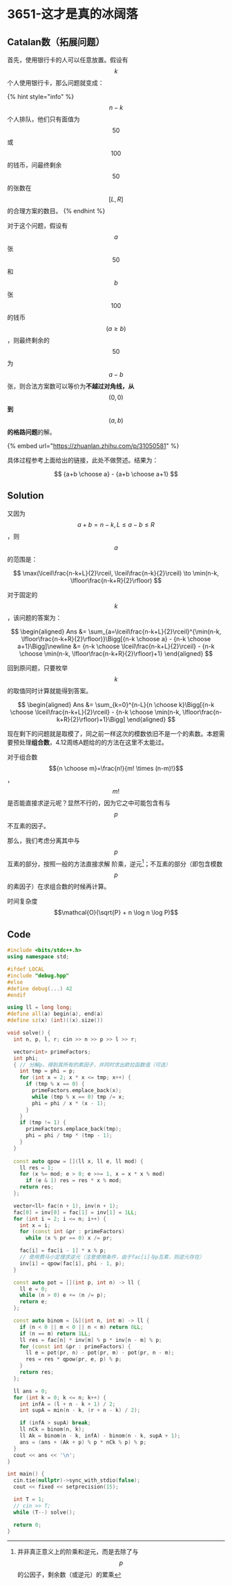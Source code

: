 # 3651-这才是真的冰阔落

## Catalan数（拓展问题）

首先，使用银行卡的人可以任意放置。假设有$$k$$个人使用银行卡，那么问题就变成：

{% hint style="info" %}
$$n−k$$ 个人排队，他们只有面值为 $$50$$ 或 $$100$$ 的钱币，问最终剩余 $$50$$ 的张数在 $$[L,R]$$ 的合理方案的数目。
{% endhint %}

对于这个问题，假设有$$a$$张$$50$$和$$b$$张$$100$$的钱币$$(a \geq b)$$，则最终剩余的$$50$$为$$a-b$$张，则合法方案数可以等价为**不越过对角线，从**$$(0,0)$$**到**$$(a,b)$$**的格路问题**的解。

{% embed url="https://zhuanlan.zhihu.com/p/31050581" %}

具体过程参考上面给出的链接，此处不做赘述。结果为：

$$
{a+b \choose a} - {a+b \choose a+1}
$$

## Solution

又因为$$a+b=n-k,L \leq a-b \leq R$$，则$$a$$的范围是：

$$
\max(\lceil\frac{n-k+L}{2}\rceil, \lceil\frac{n-k}{2}\rceil) \to \min(n-k, \lfloor\frac{n-k+R}{2}\rfloor)
$$

对于固定的$$k$$，该问题的答案为：

$$
\begin{aligned} Ans &= \sum_{a=\lceil\frac{n-k+L}{2}\rceil}^{\min(n-k, \lfloor\frac{n-k+R}{2}\rfloor)}\Bigg[{n-k \choose a} - {n-k \choose a+1}\Bigg]\newline &= {n-k \choose \lceil\frac{n-k+L}{2}\rceil} - {n-k \choose \min(n-k, \lfloor\frac{n-k+R}{2}\rfloor)+1} \end{aligned}
$$

回到原问题，只要枚举$$k$$的取值同时计算就能得到答案。

$$
\begin{aligned} Ans &= \sum_{k=0}^{n-L}{n \choose k}\Bigg[{n-k \choose \lceil\frac{n-k+L}{2}\rceil} - {n-k \choose \min(n-k, \lfloor\frac{n-k+R}{2}\rfloor)+1}\Bigg] \end{aligned}
$$

现在剩下的问题就是取模了，同之前一样这次的模数依旧不是一个的素数。本题需要预处理**组合数**，4.12周练A题给的的方法在这里不太能过。

对于组合数$${n \choose m}=\frac{n!}{m! \times (n-m)!}$$，$$m!$$是否能直接求逆元呢？显然不行的，因为它之中可能包含有与$$p$$不互素的因子。

那么，我们考虑分离其中与$$p$$互素的部分，按照一般的方法直接求解 阶乘，逆元[^1]；不互素的部分（即包含模数$$p$$的素因子）在求组合数的时候再计算。

时间复杂度 $$\mathcal{O}(\sqrt{P} + n \log n \log P)$$

## Code

```cpp
#include <bits/stdc++.h>
using namespace std;

#ifdef LOCAL
#include "debug.hpp"
#else
#define debug(...) 42
#endif

using ll = long long;
#define all(a) begin(a), end(a)
#define sz(x) (int)((x).size())

void solve() {
  int n, p, l, r; cin >> n >> p >> l >> r;

  vector<int> primeFactors;
  int phi;
  { // 分解p，得到其所有的素因子，并同时求出欧拉函数值（可选）
    int tmp = phi = p;
    for (int x = 2; x * x <= tmp; x++) {
      if (tmp % x == 0) {
        primeFactors.emplace_back(x);
        while (tmp % x == 0) tmp /= x;
        phi = phi / x * (x - 1);
      }
    }
    if (tmp != 1) {
      primeFactors.emplace_back(tmp);
      phi = phi / tmp * (tmp - 1);
    }
  }
  
  const auto qpow = [](ll x, ll e, ll mod) {
    ll res = 1;
    for (x %= mod; e > 0; e >>= 1, x = x * x % mod)
      if (e & 1) res = res * x % mod;
    return res;
  };

  vector<ll> fac(n + 1), inv(n + 1);
  fac[0] = inv[0] = fac[1] = inv[1] = 1LL;
  for (int i = 2; i <= n; i++) {
    int x = i;
    for (const int &pr : primeFactors)
      while (x % pr == 0) x /= pr;

    fac[i] = fac[i - 1] * x % p;
    // 使用费马小定理求逆元（注意使用条件，由于fac[i]与p互素，则逆元存在）
    inv[i] = qpow(fac[i], phi - 1, p);
  }

  const auto pot = [](int p, int n) -> ll {
    ll e = 0;
    while (n > 0) e += (n /= p);
    return e;
  };

  const auto binom = [&](int n, int m) -> ll {
    if (n < 0 || m < 0 || n < m) return 0LL;
    if (n == m) return 1LL;
    ll res = fac[n] * inv[m] % p * inv[n - m] % p;
    for (const int &pr : primeFactors) {
      ll e = pot(pr, n) - pot(pr, m) - pot(pr, n - m);
      res = res * qpow(pr, e, p) % p;
    }
    return res;
  };

  ll ans = 0;
  for (int k = 0; k <= n; k++) {
    int infA = (l + n - k + 1) / 2;
    int supA = min(n - k, (r + n - k) / 2);

    if (infA > supA) break;
    ll nCk = binom(n, k);
    ll Ak = binom(n - k, infA) - binom(n - k, supA + 1);
    ans = (ans + (Ak + p) % p * nCk % p) % p;
  }
  cout << ans << '\n';
}

int main() {
  cin.tie(nullptr)->sync_with_stdio(false);
  cout << fixed << setprecision(15);

  int T = 1;
  // cin >> T;
  while (T--) solve();

  return 0;
}
```

[^1]: 并非真正意义上的阶乘和逆元，而是去除了与$$p$$的公因子，剩余数（或逆元）的累乘
